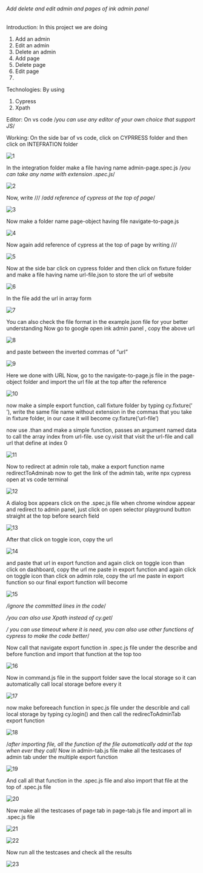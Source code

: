 ###### Add delete and edit admin and pages of ink admin panel
Introduction:
In this project we are doing
1.	Add an admin
2.	Edit an admin
3.	Delete an admin
4.	Add page
5.	Delete page
6.	Edit page
7.	
Technologies:
By using
1.	Cypress
2.	Xpath

Editor:
On vs code /*you can use any editor of your own choice that support JS*/

Working:
On the side bar of vs code, click on CYPRRESS folder and then click on INTEFRATION folder

![1](https://user-images.githubusercontent.com/66178942/126042231-077fe945-16e9-462a-8575-9ca740ea767c.png)

In the integration folder make a file having name admin-page.spec.js /*you can take any name with extension  .spec.js*/

![2](https://user-images.githubusercontent.com/66178942/126042353-f7421419-eb1a-4764-a192-87a4ff4fe0c1.png)

Now, write     /// <reference types ="cypress"/>
/*add reference of cypress at the top of page*/

![3](https://user-images.githubusercontent.com/66178942/126042427-745a5be2-2323-43be-95e2-8329d8f6964c.png)

Now make a folder name page-object having file navigate-to-page.js

![4](https://user-images.githubusercontent.com/66178942/126042466-ffc4e3a3-c5c3-4f46-8e8c-d86154d7bbef.png)

Now again add reference of cypress at the top of page by writing
/// <reference types ="cypress"/>

![5](https://user-images.githubusercontent.com/66178942/126042505-0530987e-1c84-4b8b-9270-9e50861fc27e.png)

Now at the side bar click on cypress folder and then click on fixture folder and make a file having name url-file.json to store the url of website

![6](https://user-images.githubusercontent.com/66178942/126042550-b8097a51-39fa-4992-bf28-5ad6341b4183.png)

In the file add the url in array form

![7](https://user-images.githubusercontent.com/66178942/126042567-831b2415-8faf-4e5a-8551-405186677fa9.png)

 You can also check the file format in the example.json file for your better understanding
Now go to google open ink admin panel , copy the above url 

![8](https://user-images.githubusercontent.com/66178942/126042611-c9c89c0e-3a18-4650-b6d9-391ce6f68448.png)

and paste between the inverted commas of “url” 

![9](https://user-images.githubusercontent.com/66178942/126042624-73991e44-a444-4c2e-880c-87e949d5bd1a.png)

Here we done with URL
Now, go to the navigate-to-page.js file in the page-object folder and import the url file at the top after the reference

![10](https://user-images.githubusercontent.com/66178942/126042677-bd6ef1d9-cc4b-429f-9122-53c152929a26.png)

now make a simple export function, call fixture folder by typing cy.fixture(‘ ’), write the same file name without extension in the commas that you take in fixture folder,
in our case it will become cy.fixture(‘url-file’)

now use .than and make a simple function, passes an argument named data to call the array index from url-file. 
use cy.visit that visit the url-file and call url that define at index 0  

![11](https://user-images.githubusercontent.com/66178942/126042734-f5724a83-7e4a-4e25-be64-03ec993c3364.png)

Now to redirect at admin role tab, make a export function name
redirectToAdminab
now to get the link of the admin tab, write npx cypress open at vs code terminal

![12](https://user-images.githubusercontent.com/66178942/126044011-d4797ed7-99b2-4f4e-ad4b-3cf44d59b9dd.png)

A dialog box appears click on the .spec.js file
 when chrome window appear and redirect to admin panel, just click on open selector playground button straight at the top before search field


![13](https://user-images.githubusercontent.com/66178942/126044035-63fedf5c-6155-4b89-baad-912c30b12cf3.png)

After that click on toggle icon, copy the url

![14](https://user-images.githubusercontent.com/66178942/126044058-a193f6a4-e965-404e-a751-8dcf88504c5a.png)

and paste that url in export function
and again click on toggle icon than click on dashboard, copy the url me paste in export function 
and again click on toggle icon than click on admin role, copy the url me paste in export function  so our final export function will become

![15](https://user-images.githubusercontent.com/66178942/126044078-ab536be6-5776-433c-b40e-1dc596a4a961.png)

*/ignore the committed lines in the code*/

*/you can also use Xpath instead of cy.get*/

*/ you can use timeout where it is need, you can also use other functions of cypress to make the code better*/

Now call that navigate export function in  .spec.js file under the describe and before function and import that function at the top too

![16](https://user-images.githubusercontent.com/66178942/126050608-a11d2914-a48e-4770-aceb-c3aa6e0b82a0.png)

Now in command.js file in the support folder save the local storage so it can automatically call local storage before every it

![17](https://user-images.githubusercontent.com/66178942/126050638-4abd5666-e27a-48f4-9b95-39344b2956b1.png)

now make beforeeach function in spec.js file under the describle and call local storage by typing cy.login()
and then call the redirecToAdminTab export function

![18](https://user-images.githubusercontent.com/66178942/126050661-c44ada8b-dc23-40de-9b13-61e33757dbfa.png)

/*after importing file, all the function of the file automatically add at the top when ever they call*/
Now in admin-tab.js file make all the testcases of admin tab under the multiple export function 

![19](https://user-images.githubusercontent.com/66178942/126050707-4b436c02-d8ef-4485-a898-237eb84342c7.png)

And call all that function in the .spec.js file and also import that file at the top of .spec.js file

![20](https://user-images.githubusercontent.com/66178942/126050719-ddfd466e-114f-45ae-8e30-7bd9eb8437aa.png)

Now make all the testcases of page tab in page-tab.js file and import all in .spec.js file

![21](https://user-images.githubusercontent.com/66178942/126050744-31238a84-893e-47ee-a5f7-137e72327598.png)

![22](https://user-images.githubusercontent.com/66178942/126050763-fc84f4a8-80ce-4a6a-8c47-26cdadaec8a1.png)

Now run all the testcases and check all the results

![23](https://user-images.githubusercontent.com/66178942/126050793-47edf049-f93d-414b-b7e5-9489901b8060.png)


